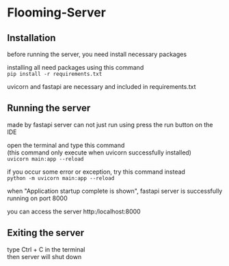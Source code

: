 # Flooming-Server

## Installation
before running the server, you need install necessary packages

installing all need packages using this command<br>
```pip install -r requirements.txt```

uvicorn and fastapi are necessary and included in requirements.txt

## Running the server
made by fastapi server can not just run using press the run button on the IDE

open the terminal and type this command <br>
(this command only execute when uvicorn successfully installed) <br>
```uvicorn main:app --reload```

if you occur some error or exception, try this command instead <br>
```python -m uvicorn main:app --reload```

when "Application startup complete is shown", fastapi server is successfully running on port 8000

you can access the server http:/localhost:8000

## Exiting the server
type Ctrl + C in the terminal <br>
then server will shut down
